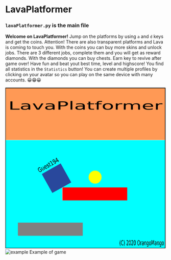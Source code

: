 # LavaPlatformer

### `lavaPlatformer.py` is the main file <br>

**Welcome on LavaPlatformer!**
Jump on the platforms by using `a` and `d` keys and get the coins. Attention! There are also transparent platforms and Lava is coming to touch you. With the coins you can buy more skins and unlock jobs. There are 3 different jobs, complete them and you will get as reward diamonds. With the diamonds you can buy chests. Earn key to revive after game over! Have fun and beat yout best time, level and highscore! You find all statistics in the `Statistics` button! You can create multiple profiles by clicking on your avatar so you can play on the same device with many accounts. 😀😁😀


![Image](Data/showupimage.gif) <br>
![example](https://user-images.githubusercontent.com/61402409/84525997-dab06f80-acdc-11ea-8e9e-70201fb354cd.jpg)
Example of game
